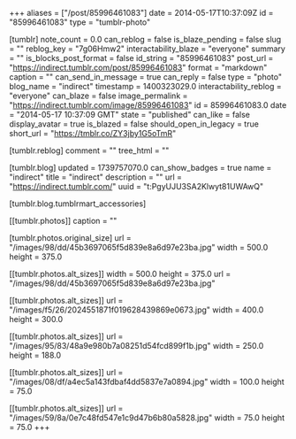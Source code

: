 +++
aliases = ["/post/85996461083"]
date = 2014-05-17T10:37:09Z
id = "85996461083"
type = "tumblr-photo"

[tumblr]
note_count = 0.0
can_reblog = false
is_blaze_pending = false
slug = ""
reblog_key = "7g06Hmw2"
interactability_blaze = "everyone"
summary = ""
is_blocks_post_format = false
id_string = "85996461083"
post_url = "https://indirect.tumblr.com/post/85996461083"
format = "markdown"
caption = ""
can_send_in_message = true
can_reply = false
type = "photo"
blog_name = "indirect"
timestamp = 1400323029.0
interactability_reblog = "everyone"
can_blaze = false
image_permalink = "https://indirect.tumblr.com/image/85996461083"
id = 85996461083.0
date = "2014-05-17 10:37:09 GMT"
state = "published"
can_like = false
display_avatar = true
is_blazed = false
should_open_in_legacy = true
short_url = "https://tmblr.co/ZY3jby1G5oTmR"

[tumblr.reblog]
comment = ""
tree_html = ""

[tumblr.blog]
updated = 1739757070.0
can_show_badges = true
name = "indirect"
title = "indirect"
description = ""
url = "https://indirect.tumblr.com/"
uuid = "t:PgyUJU3SA2Klwyt81UWAwQ"

[tumblr.blog.tumblrmart_accessories]

[[tumblr.photos]]
caption = ""

[tumblr.photos.original_size]
url = "/images/98/dd/45b3697065f5d839e8a6d97e23ba.jpg"
width = 500.0
height = 375.0

[[tumblr.photos.alt_sizes]]
width = 500.0
height = 375.0
url = "/images/98/dd/45b3697065f5d839e8a6d97e23ba.jpg"

[[tumblr.photos.alt_sizes]]
url = "/images/f5/26/2024551871f019628439869e0673.jpg"
width = 400.0
height = 300.0

[[tumblr.photos.alt_sizes]]
url = "/images/95/83/48a9e980b7a08251d54fcd899f1b.jpg"
width = 250.0
height = 188.0

[[tumblr.photos.alt_sizes]]
url = "/images/08/df/a4ec5a143fdbaf4dd5837e7a0894.jpg"
width = 100.0
height = 75.0

[[tumblr.photos.alt_sizes]]
url = "/images/59/8a/0e7c48fd547e1c9d47b6b80a5828.jpg"
width = 75.0
height = 75.0
+++
